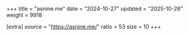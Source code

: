 +++
title = "asnine.me"
date = "2024-10-27"
updated = "2025-10-26"
weight = 9918

[extra]
source = "https://asnine.me/"
ratio = 53
size = 10
+++

